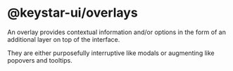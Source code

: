 # @keystar-ui/overlays

An overlay provides contextual information and/or options in the form of an
additional layer on top of the interface.

They are either purposefully interruptive like modals or augmenting like
popovers and tooltips.
